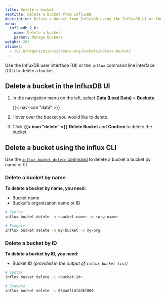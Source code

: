 ```yaml
---
title: Delete a bucket
seotitle: Delete a bucket from InfluxDB
description: Delete a bucket from InfluxDB using the InfluxDB UI or the influx CLI
menu:
  influxdb_2_0:
    name: Delete a bucket
    parent: Manage buckets
weight: 203
aliases:
  - /v2.0/organizations/create-org/buckets/delete-bucket/
---
```


Use the InfluxDB user interface (UI) or the `influx` command line interface (CLI)
to delete a bucket.

## Delete a bucket in the InfluxDB UI

1. In the navigation menu on the left, select **Data (Load Data)** > **Buckets**.

    {{< nav-icon "data" >}}

2. Hover over the bucket you would like to delete.
3. Click **{{< icon "delete" >}} Delete Bucket** and **Confirm** to delete the bucket.

## Delete a bucket using the influx CLI

Use the [`influx bucket delete` command](/influxdb/v2.0/reference/cli/influx/bucket/delete)
to delete a bucket a bucket by name or ID.

### Delete a bucket by name
**To delete a bucket by name, you need:**

- Bucket name
- Bucket's organization name or ID

<!-- -->
```sh
# Syntax
influx bucket delete -n <bucket-name> -o <org-name>

# Example
influx bucket delete -n my-bucket -o my-org
```

### Delete a bucket by ID
**To delete a bucket by ID, you need:**

- Bucket ID _(provided in the output of `influx bucket list`)_

<!-- -->
```sh
# Syntax
influx bucket delete -i <bucket-id>

# Example
influx bucket delete -i 034ad714fdd6f000
```
